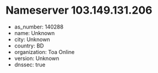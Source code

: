 # Nameserver 103.149.131.206

* as_number: 140288
* name: Unknown
* city: Unknown
* country: BD
* organization: Toa Online
* version: Unknown
* dnssec: true
